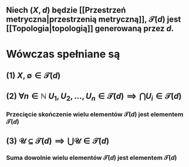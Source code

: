 ## Niech $(X,d)$ będzie [[Przestrzeń metryczna|przestrzenią metryczną]], $\mathcal{T}(d)$ jest [[Topologia|topologią]] generowaną przez $d$.
# Wówczas spełniane są
## (1) $X, \emptyset \in \mathcal{T}(d)$
## (2)  $\forall n \in \mathbb{N}\: U_1, U_2,...,U_n  \in \mathcal{T}(d) \implies \bigcap U_i \in \mathcal{T}(d)$
### Przecięcie skończenie wielu elementów $\mathcal{T}(d)$ jest elementem $\mathcal{T}(d)$
## (3) $\mathcal{U} \subseteq \mathcal{T}(d) \implies \bigcup \mathcal{U} \in \mathcal{T}(d)$
### Suma dowolnie wielu elementów $\mathcal{T}(d)$ jest elementem $\mathcal{T}(d)$ 
